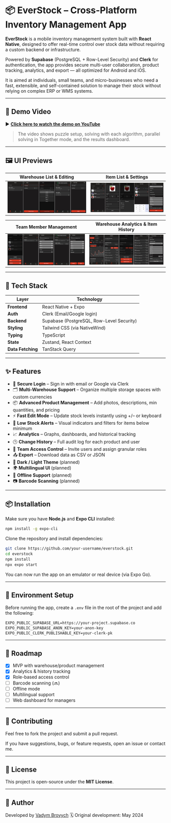 # 📦 EverStock – Cross-Platform Inventory Management App

**EverStock** is a mobile inventory management system built with **React Native**, designed to offer real-time control over stock data without requiring a custom backend or infrastructure.

Powered by **Supabase** (PostgreSQL + Row-Level Security) and **Clerk** for authentication, the app provides secure multi-user collaboration, product tracking, analytics, and export — all optimized for Android and iOS.

It is aimed at individuals, small teams, and micro-businesses who need a fast, extensible, and self-contained solution to manage their stock without relying on complex ERP or WMS systems.

---

## 🎥 Demo Video

▶️ **[Click here to watch the demo on YouTube](https://www.youtube.com/watch?v=BSBHvQrJYF8)**

> The video shows puzzle setup, solving with each algorithm, parallel solving in Together mode, and the results dashboard.

---

## 🖼️ UI Previews

| Warehouse List & Editing | Item List & Settings |
|--------------------------|----------------------|
| ![](assets/screenshots/photo_1.jpg) | ![](assets/screenshots/photo_2.jpg) |

| Team Member Management | Warehouse Analytics & Item History |
|------------------------|------------------------------------|
| ![](assets/screenshots/photo_3.jpg) | ![](assets/screenshots/photo_4.jpg) |

---

## 🧩 Tech Stack

| Layer             | Technology                                   |
|------------------|----------------------------------------------|
| **Frontend**      | React Native + Expo                         |
| **Auth**          | Clerk (Email/Google login)                  |
| **Backend**       | Supabase (PostgreSQL, Row-Level Security)   |
| **Styling**       | Tailwind CSS (via NativeWind)               |
| **Typing**        | TypeScript                                  |
| **State**         | Zustand, React Context                      |
| **Data Fetching** | TanStack Query                              |

---

## ✨ Features

- 🔐 **Secure Login** – Sign in with email or Google via Clerk
- 🗂️ **Multi-Warehouse Support** – Organize multiple storage spaces with custom currencies
- 📦 **Advanced Product Management** – Add photos, descriptions, min quantities, and pricing
- ⚡ **Fast Edit Mode** – Update stock levels instantly using +/– or keyboard
- 🔔 **Low Stock Alerts** – Visual indicators and filters for items below minimum
- 📈 **Analytics** – Graphs, dashboards, and historical tracking
- 🕒 **Change History** – Full audit log for each product and user
- 👥 **Team Access Control** – Invite users and assign granular roles
- 📤 **Export** – Download data as CSV or JSON
- 🎨 **Dark / Light Theme** (planned)
- 🌍 **Multilingual UI** (planned)
- 📶 **Offline Support** (planned)
- 📷 **Barcode Scanning** (planned)

---

## 📦 Installation

Make sure you have **Node.js** and **Expo CLI** installed:

```bash
npm install -g expo-cli
```

Clone the repository and install dependencies:

```bash
git clone https://github.com/your-username/everstock.git
cd everstock
npm install
npx expo start
```

You can now run the app on an emulator or real device (via Expo Go).

---

## 🔐 Environment Setup

Before running the app, create a `.env` file in the root of the project and add the following:

```env
EXPO_PUBLIC_SUPABASE_URL=https://your-project.supabase.co
EXPO_PUBLIC_SUPABASE_ANON_KEY=your-anon-key
EXPO_PUBLIC_CLERK_PUBLISHABLE_KEY=your-clerk-pk
```
---

## 📌 Roadmap

- [x] MVP with warehouse/product management
- [x] Analytics & history tracking
- [x] Role-based access control
- [ ] Barcode scanning (🔜)
- [ ] Offline mode
- [ ] Multilingual support
- [ ] Web dashboard for managers

---

## 🤝 Contributing

Feel free to fork the project and submit a pull request.

If you have suggestions, bugs, or feature requests, open an issue or contact me.

---

## 📜 License

This project is open-source under the **MIT License**.

---

## 👤 Author

Developed by [Vadym Brovych](mailto:vadmabos.programming@gmail.com)
🗓️ Original development: May 2024
